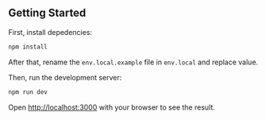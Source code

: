 ## Getting Started

First, install depedencies:

```bash
npm install
```

After that, rename the `env.local.example` file in `env.local` and replace value. 

Then, run the development server:

```bash
npm run dev
```

Open [http://localhost:3000](http://localhost:3000) with your browser to see the result.
